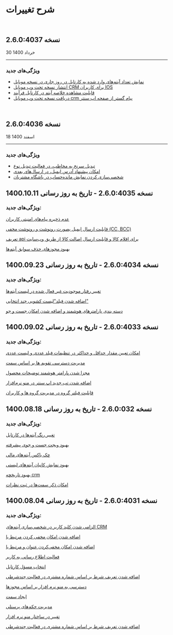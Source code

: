 # شرح تغییرات
<br>

## نسخه 2.6.0:4037 
30 خرداد 1400
********

### ویژگی‌های جدید
- [نمایش تعداد آیتم‌های وارد شده به کارتابل در روز جاری در نسخه موبایل](https://github.com/1stco/PayamGostarDocs/blob/master/releasenote/2.6.0/MobileApp.md)
- [انتشار نسخه تحت وب موبایل CRM برای کاربران IOS](ghttps://github.com/1stco/PayamGostarDocs/blob/master/releasenote/2.6.0/MobileApp.md)
- [قابلیت مشاهده خلاصه آیتم در کارتابل فرآیند](https://github.com/1stco/PayamGostarDocs/blob/master/releasenote/2.6.0/usercartable.md)
- [دریافت نسخه تحت وب موبایل crm پیام گستر از صفحه اپ سنتر](https://github.com/1stco/PayamGostarDocs/blob/master/releasenote/2.6.0/MobileApp.md)
<br>

## نسخه 2.6.0:4036
18 اسفند 1400
*****
### ویژگی‌های جدید
- [تبدیل سرنخ به مخاطب، در فعالیت تبدیل نوع](https://github.com/1stco/PayamGostarDocs/blob/master/releasenote/2.6.0/BPM.md)
- [امکان پیشنهاد آدرس ایمیل، در ارسال‌های بعدی](https://github.com/1stco/PayamGostarDocs/blob/master/releasenote/2.6.0/Advertising.md)
- [شخصی‌سازی کردن نمایش مانده‌حساب در باشگاه مشتریان](https://github.com/1stco/PayamGostarDocs/blob/master/releasenote/2.6.0/Sync.md)

## نسخه 2.6.0:4035 - تاریخ به روز رسانی 1400.10.11

### ویژگی‌های جدید:

[عدم ذخیره پیام‌های امنیتی کاربران](https://github.com/1stco/PayamGostarDocs/blob/master/releasenote/2.6.0/Reports/ItemsList.md)

[قابلیت ارسال ایمیل بصورت رونوشت و رونوشت مخفی (CC, BCC)](https://github.com/1stco/PayamGostarDocs/blob/master/releasenote/2.6.0/Advertising.md)

[تعریف  api  برای اقلام کالا و قابلیت ارسال اصالت کالا از طریق وب‌سایت](https://github.com/1stco/PayamGostarDocs/blob/master/releasenote/2.6.0/Stock.md)

[بهبود مجوزهای حذف سوابق آیتم‌ها](https://github.com/1stco/PayamGostarDocs/blob/master/releasenote/2.6.0/Administration/Permits.md)

## نسخه 2.6.0:4034 - تاریخ به روز رسانی  1400.09.23

### ویژگی‌های جدید:

[تغییر رفتار موجودیت غیر فعال شده در لیست آیتم‌ها ](https://github.com/1stco/PayamGostarDocs/blob/master/releasenote/2.6.0/Reports/ItemsList.md)

[اضافه شدن فیلد"لیست کشویی چند انتخابی"](https://github.com/1stco/PayamGostarDocs/blob/master/releasenote/2.6.0/CustomizeItems/extrafields.md) 

[دسته بندی پارامترهای هوشمند و اضافه شدن امکان جست و جو ](https://github.com/1stco/PayamGostarDocs/blob/master/releasenote/2.6.0/CustomizeItems/PrintFormat.md)

## نسخه 2.6.0:4033 - تاریخ به روز رسانی 1400.09.02

### ویژگی‌های جدید:

[امکان تعیین مقدار حداقل و حداکثر در تنظیمات فیلد عددی و لیست عددی](https://github.com/1stco/PayamGostarDocs/blob/master/releasenote/2.6.0/CustomizeItems/extrafields.md)

[مدیریت دسترسی تقویم ها بر اساس سمت](https://github.com/1stco/PayamGostarDocs/blob/master/releasenote/2.6.0/Administration/PrimarySettings.md) 

[مجزا شدن پارامتر هوشمند توضیحات محصول](https://github.com/1stco/PayamGostarDocs/blob/master/releasenote/2.6.0/CustomizeItems/PrintFormat.md)  

[اضافه شدن تب جدید اپ سنتر در منو نرم‌افزار](https://github.com/1stco/PayamGostarDocs/blob/master/releasenote/2.6.0/General.md) 

[قابلیت فیلتر گروه در مدیریت گروه ها و کاربران ](https://github.com/1stco/PayamGostarDocs/blob/master/releasenote/2.6.0/Administration/manageusers.md)

## نسخه 2.6.0:032 - تاریخ به روز رسانی 1400.08.18

### ویژگی‌های جدید:

[تغییر رنگ آیتم‌ها در کارتابل](https://github.com/1stco/PayamGostarDocs/blob/master/releasenote/2.6.0/usercartable.md)

[بهبود ویجت جست و جوی پیشرفته](https://github.com/1stco/PayamGostarDocs/blob/master/releasenote/2.6.0/General.md)

[چک باکس آیتم‌های مالی](https://github.com/1stco/PayamGostarDocs/blob/master/releasenote/2.6.0/Reports/ItemsList.md)

[بهبود نمایش کانبان آیتم‌های لیستی](https://github.com/1stco/PayamGostarDocs/blob/master/releasenote/2.6.0/Reports/ItemsList.md) 

[بهبود تاریخچه crm](https://github.com/1stco/PayamGostarDocs/blob/master/releasenote/2.6.0/Reports/ItemsList.md)

[امکان ذکر سمت‌ها در ثبت نظرات](https://github.com/1stco/PayamGostarDocs/blob/master/releasenote/2.6.0/General.md)

## نسخه 2.6.0:4031 - تاریخ به روز رسانی 1400.08.04
### ویژگی‌های جدید: 

[الزامی شدن کلید کاربر در شخصی‌سازی آیتم‌های CRM](https://github.com/1stco/PayamGostarDocs/blob/master/releasenote/2.6.0/CustomizeItems/Customize.md)

[اضافه شدن امکان مخفی کردن مرتبط با](https://github.com/1stco/PayamGostarDocs/blob/master/releasenote/2.6.0/CustomizeItems/Customize.md)

[اضافه شدن امکان مخفی‌کردن عنوان و مرتبط با](https://github.com/1stco/PayamGostarDocs/blob/master/releasenote/2.6.0/CustomizeItems/Customize.md)

[فعالیت اطلاع رسانی به کاربر](https://github.com/1stco/PayamGostarDocs/blob/master/releasenote/2.6.0/BPM.md)

[انتخاب مسؤل کارتابل](https://github.com/1stco/PayamGostarDocs/blob/master/releasenote/2.6.0/BPM.md)

[اضافه شدن تعریف شرط بر اساس شماره مشتری در فعالیت چند‌شرطی](https://github.com/1stco/PayamGostarDocs/blob/master/releasenote/2.6.0/BPM.md)

[دسترسی به منو نرم افزار بر اساس مجوزها](https://github.com/1stco/PayamGostarDocs/blob/master/releasenote/2.6.0/Administration/Permits.md)

[ایجاد سمت‌](https://github.com/1stco/PayamGostarDocs/blob/master/releasenote/2.6.0/Administration/manageusers.md)

[مدیریت حکم‌های پرسنلی](https://github.com/1stco/PayamGostarDocs/blob/master/releasenote/2.6.0/Administration/manageusers.md)

[تغییر در ساختار منو نرم افزار](https://github.com/1stco/PayamGostarDocs/blob/master/releasenote/2.6.0/General.md)

[اضافه شدن تعریف شرط بر اساس شماره مشتری در فعالیت چند‌شرطی](https://github.com/1stco/PayamGostarDocs/blob/master/releasenote/2.6.0/BPM.md)
